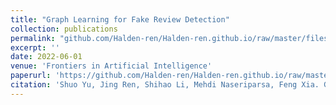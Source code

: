 ```yaml
---
title: "Graph Learning for Fake Review Detection"
collection: publications
permalink: "github.com/Halden-ren/Halden-ren.github.io/raw/master/files/1-2022-Graph%20Learning%20for%20Fake%20Review%20Detection.pdf"
excerpt: ''
date: 2022-06-01
venue: 'Frontiers in Artificial Intelligence'
paperurl: 'https://github.com/Halden-ren/Halden-ren.github.io/raw/master/files/1-2022-Graph%20Learning%20for%20Fake%20Review%20Detection.pdf'
citation: 'Shuo Yu, Jing Ren, Shihao Li, Mehdi Naseriparsa, Feng Xia. Graph Learning for Fake Review Detection, <i>Frontiers in Artificial Intelligence</i>, Vol. 5, 2022. DOI: 10.3389/frai.2022.922589 '
---
```

